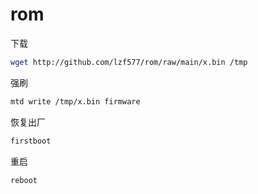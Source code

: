 # rom


下载

~~~bash
wget http://github.com/lzf577/rom/raw/main/x.bin /tmp
~~~


强刷
~~~bash
mtd write /tmp/x.bin firmware
~~~

恢复出厂

~~~bash
firstboot
~~~

重启

~~~bash
reboot
~~~
